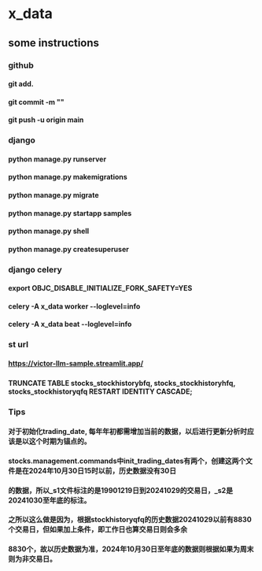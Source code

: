 # x_data
## some instructions
### github
#### git add.
#### git commit -m ""
#### git push -u origin main 
### django
#### python manage.py runserver
#### python manage.py makemigrations
#### python manage.py migrate
#### python manage.py startapp samples
#### python manage.py shell
#### python manage.py createsuperuser
### django celery
#### export OBJC_DISABLE_INITIALIZE_FORK_SAFETY=YES
#### celery -A x_data worker --loglevel=info
#### celery -A x_data beat --loglevel=info
### st url
#### https://victor-llm-sample.streamlit.app/
###
#### TRUNCATE TABLE stocks_stockhistorybfq, stocks_stockhistoryhfq, stocks_stockhistoryqfq RESTART IDENTITY CASCADE;
### Tips
#### 对于初始化trading_date, 每年年初都需增加当前的数据，以后进行更新分析时应该是以这个时期为锚点的。
#### stocks.management.commands中init_trading_dates有两个，创建这两个文件是在2024年10月30日15时以前，历史数据没有30日
#### 的数据，所以_s1文件标注的是19901219日到20241029的交易日，_s2是20241030至年底的标注。
#### 之所以这么做是因为，根据stockhistoryqfq的历史数据20241029以前有8830个交易日，但如果加上条件，即工作日也算交易日则会多余
#### 8830个，故以历史数据为准，2024年10月30日至年底的数据则根据如果为周末则为非交易日。

